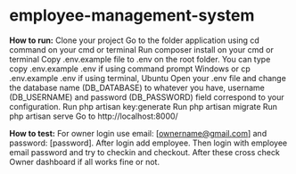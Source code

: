 # employee-management-system

**How to run:**
    Clone your project
    Go to the folder application using cd command on your cmd or terminal
    Run composer install on your cmd or terminal
    Copy .env.example file to .env on the root folder. You can type copy .env.example .env if using command prompt Windows or cp .env.example .env if using terminal, Ubuntu
    Open your .env file and change the database name (DB_DATABASE) to whatever you have, username (DB_USERNAME) and password (DB_PASSWORD) field correspond to your configuration.
    Run php artisan key:generate
    Run php artisan migrate
    Run php artisan serve
    Go to http://localhost:8000/

**How to test:**
For owner login use email: [ownername@gmail.com] and password: [password].
After login add employee. Then login with employee email password and try to checkin and checkout.
After these cross check Owner dashboard if all works fine or not.
